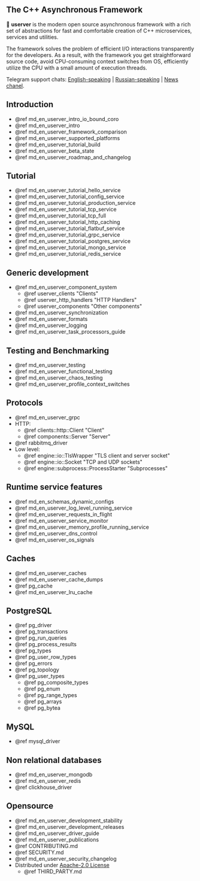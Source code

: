 ## The C++ Asynchronous Framework

🐙 **userver** is the modern open source asynchronous framework with a rich set of abstractions
for fast and comfortable creation of C++ microservices, services and utilities.

The framework solves the problem of efficient I/O interactions transparently for
the developers. As a result, with the framework you get straightforward source code,
avoid CPU-consuming context switches from OS, efficiently
utilize the CPU with a small amount of execution threads.

Telegram support chats: [English-speaking](https://t.me/userver_en) | 
[Russian-speaking](https://t.me/userver_ru) | [News chanel](https://t.me/userver_news).


## Introduction
* @ref md_en_userver_intro_io_bound_coro
* @ref md_en_userver_intro
* @ref md_en_userver_framework_comparison
* @ref md_en_userver_supported_platforms
* @ref md_en_userver_tutorial_build
* @ref md_en_userver_beta_state
* @ref md_en_userver_roadmap_and_changelog


## Tutorial
* @ref md_en_userver_tutorial_hello_service
* @ref md_en_userver_tutorial_config_service
* @ref md_en_userver_tutorial_production_service
* @ref md_en_userver_tutorial_tcp_service
* @ref md_en_userver_tutorial_tcp_full
* @ref md_en_userver_tutorial_http_caching
* @ref md_en_userver_tutorial_flatbuf_service
* @ref md_en_userver_tutorial_grpc_service
* @ref md_en_userver_tutorial_postgres_service
* @ref md_en_userver_tutorial_mongo_service
* @ref md_en_userver_tutorial_redis_service


## Generic development
* @ref md_en_userver_component_system
    * @ref userver_clients "Clients"
    * @ref userver_http_handlers "HTTP Handlers"
    * @ref userver_components "Other components"
* @ref md_en_userver_synchronization
* @ref md_en_userver_formats
* @ref md_en_userver_logging
* @ref md_en_userver_task_processors_guide


## Testing and Benchmarking
* @ref md_en_userver_testing
* @ref md_en_userver_functional_testing
* @ref md_en_userver_chaos_testing
* @ref md_en_userver_profile_context_switches


## Protocols
* @ref md_en_userver_grpc
* HTTP:
    * @ref clients::http::Client "Client"
    * @ref components::Server "Server"
* @ref rabbitmq_driver
* Low level:
    * @ref engine::io::TlsWrapper "TLS client and server socket"
    * @ref engine::io::Socket "TCP and UDP sockets"
    * @ref engine::subprocess::ProcessStarter "Subprocesses"


## Runtime service features
* @ref md_en_schemas_dynamic_configs
* @ref md_en_userver_log_level_running_service
* @ref md_en_userver_requests_in_flight
* @ref md_en_userver_service_monitor
* @ref md_en_userver_memory_profile_running_service
* @ref md_en_userver_dns_control
* @ref md_en_userver_os_signals


## Caches
* @ref md_en_userver_caches
* @ref md_en_userver_cache_dumps
* @ref pg_cache
* @ref md_en_userver_lru_cache


## PostgreSQL
* @ref pg_driver
* @ref pg_transactions
* @ref pg_run_queries
* @ref pg_process_results
* @ref pg_types
* @ref pg_user_row_types
* @ref pg_errors
* @ref pg_topology
* @ref pg_user_types
  * @ref pg_composite_types
  * @ref pg_enum
  * @ref pg_range_types
  * @ref pg_arrays
  * @ref pg_bytea

## MySQL
* @ref mysql_driver


## Non relational databases
* @ref md_en_userver_mongodb
* @ref md_en_userver_redis
* @ref clickhouse_driver


## Opensource
* @ref md_en_userver_development_stability
* @ref md_en_userver_development_releases
* @ref md_en_userver_driver_guide
* @ref md_en_userver_publications
* @ref CONTRIBUTING.md
* @ref SECURITY.md
* @ref md_en_userver_security_changelog
* Distributed under [Apache-2.0 License](http://www.apache.org/licenses/LICENSE-2.0)
  * @ref THIRD_PARTY.md
